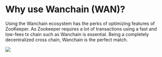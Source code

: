 # Why use Wanchain (WAN)?

Using the Wanchain ecosystem has the perks of optimizing features of ZooKeeper. As Zookeeper requires a lot of transactions using a fast and low-fees tx chain such as Wanchain is essential. Being a completely decentralized cross chain, Wanchain is the perfect match.

![](/zooxwan.png)